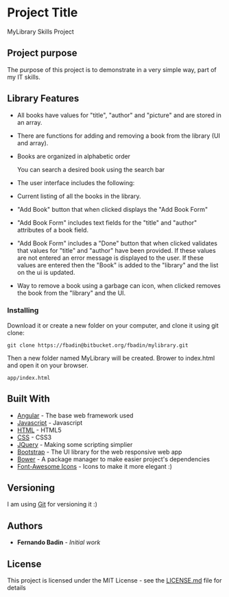 # Project Title

MyLibrary Skills Project

## Project purpose

The purpose of this project is to demonstrate in a very simple way, part of my IT skills.

## Library Features
	
* All books have values for "title", "author" and "picture" and are stored in an array.
* There  are functions for adding and removing a book from the library (UI and array).
* Books are organized in alphabetic order

    You can search a desired book using the search bar
 	
*   The user interface includes the following:
*   Current listing of all the books in the library.
*   "Add Book" button that when clicked displays the "Add Book Form"
*   "Add Book Form" includes text fields for the "title" and "author" attributes of a book field.
*   "Add Book Form" includes a "Done" button that when clicked validates that values for "title" and "author" have 
       been provided. If these values are not entered an error message is displayed to the user. 
       If these values are entered then the "Book" is added to the "library" and the list on the ui is updated.
*   Way to remove a book using a garbage can icon, when clicked removes the book from the "library" and the UI.


### Installing

Download it or create a new folder on your computer, and clone it using git clone:

```
git clone https://fbadin@bitbucket.org/fbadin/mylibrary.git 
```

Then a new folder named MyLibrary will be created.
Brower to index.html and open it on your browser.

```
app/index.html
```

## Built With

* [Angular](https://angularjs.org/) -  The base web framework used
* [Javascript](https://www.javascript.com/) - Javascript
* [HTML](http://html.com/) - HTML5
* [CSS](https://www.w3schools.com/cssref/) - CSS3
* [JQuery](https://jquery.com/) - Making some scripting simplier
* [Bootstrap](http://getbootstrap.com/) - The UI library for the web responsive web app
* [Bower](https://bower.io/) - A package manager to make easier project's dependencies
* [Font-Awesome Icons](http://fontawesome.io/icons/) - Icons to make it more elegant :)


## Versioning

I am using [Git]() for versioning it :)

## Authors

* **Fernando Badin** - *Initial work* 

## License

This project is licensed under the MIT License - see the [LICENSE.md](LICENSE.md) file for details